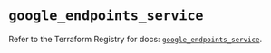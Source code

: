 # `google_endpoints_service`

Refer to the Terraform Registry for docs: [`google_endpoints_service`](https://registry.terraform.io/providers/hashicorp/google-beta/5.23.0/docs/resources/google_endpoints_service).
